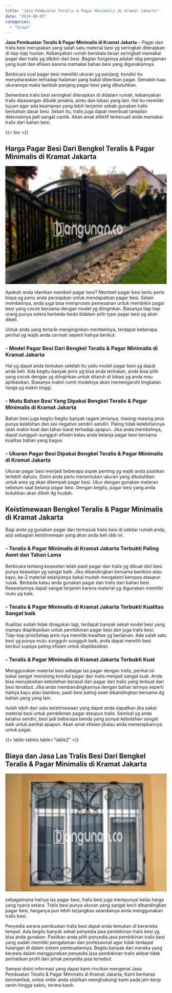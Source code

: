 ```yaml
---
title: "Jasa Pembuatan Teralis & Pagar Minimalis di Kramat Jakarta"
date: "2024-08-05"
categories: 
  - "biaya"
---
```


**Jasa Pembuatan Teralis & Pagar Minimalis di Kramat Jakarta** – Pagar dan tralis besi merupakan yang salah satu material besi yg seringkali diterapkan di tiap-tiap hunian. Kebanyakan rumah berskala besar seringkali memakai pagar dan tralis yg dibikin dari besi. Bagian fungsinya adalah sbg pengaman yang kuat dan efisien karena memakai bahan besi yang digunakannya.

Berbicara soal pagar besi memiliki ukuran yg panjang, kondisi itu menyelaraskan terhadap halaman yang bakal diberikan pagar. Semakin luas ukurannya maka tambah panjang pagar besi yang dibutuhkan.

Sementara tralis besi seringkali diterapkan di didalam rumah, kebanyakan tralis dipasangan dibalik jendela, pintu dan lokasi yang lain. Hal itu memiliki tujuan agar ada keamanan yang lebih terjamin sebab gunakan tralis berbahan dasar besi. Selain itu, tralis juga dapat membuat tampilan dekorasinya jadi sangat cantik. Akan amat efektif terkecuali anda memakai tralis dari bahan besi.

{{< toc >}}

## Harga Pagar Besi Dari Bengkel Teralis & Pagar Minimalis di Kramat Jakarta

![Jasa Pembuatan Teralis & Pagar Minimalis di Kramat Jakarta](/images/pagar-minimalis-murah-52.png)

Apakah anda idamkan membeli pagar besi? Membeli pagar besi tentu perlu biaya yg perlu anda persiapkan untuk mendapatkan pagar besi. Selain membelinya, anda juga bisa memproses pemesanan untuk membikin pagar besi yang cocok bersama dengan model yg diinginkan. Biasanya tiap tiap orang punya selera berbeda-beda didalam pilih type pagar besi yg akan dibeli.

Untuk anda yang tertarik menginginkan membelinya, terdapat beberapa perihal yg wajib anda cermati seperti halnya berikut:
### \- Model Pagar Besi Dari Bengkel Teralis & Pagar Minimalis di Kramat Jakarta

Hal yg dapat anda tentukan setelah itu yaitu model pagar besi yg dapat anda beli. Ada begitu banyak jenis yg bisa anda tentukan, anda bisa pilih yang cocok dengan yg diinginkan untuk ditaruh di lokasi yg anda mau aplikasikan. Biasanya makin rumit modelnya akan memengaruhi tingkatan harga yg makin tinggi.

### \- Mutu Bahan Besi Yang Dipakai Bengkel Teralis & Pagar Minimalis di Kramat Jakarta

Bahan besi juga begitu begitu banyak ragam jenisnya, masing-masing jenis punya kelebihan dan sisi negative sendiri-sendiri. Paling tidak kelebihannya ialah makin kuat dan tahan karat terhadap apapun. Jika anda membelinya, dapat sungguh-sungguh efisien kalau anda belanja pagar besi bersama kualitas bahan yang bagus.

### \- Ukuran Pagar Besi Dipakai Bengkel Teralis & Pagar Minimalis di Kramat Jakarta

Ukuran pagar besi menjadi beberapa aspek penting yg wajib anda pastikan terlebih dahulu. Disini anda perlu menentukan ukuran yang dibutuhkan untuk area yg akan ditempati pagar besi. Ukur dengan gunakan meteran sebelum saat belanja pagar besi. Dengan begitu, pagar besi yang anda butuhkan akan dibeli dg mudah.

## Keistimewaan Bengkel Teralis & Pagar Minimalis di Kramat Jakarta

Bagi anda yg gunakan pagar dan termasuk tralis besi di sekitar rumah anda, ada sebagian keistimewaan yang akan anda beli sbb ini.

### \- Teralis & Pagar Minimalis di Kramat Jakarta Terbukti Paling Awet dan Tahan Lama

Berbicara tentang keawetan telah pasti pagar dan tralis yg dibuat dari besi punya keawetan yg sangat baik. Jika dibandingkan bersama bamboo atau kayu, ke-2 material selanjutnya bakal mudah mengalami keropos ataupun rusak. Berbeda kalau anda gunakan pagar dan tralis dari bahan besi. Keawetannya dapat sangat terjamin karena material yg digunakan memiliki mutu yg baik.

### \- Teralis & Pagar Minimalis di Kramat Jakarta Terbukti Kualitas Sangat baik

Kualitas sudah tidak diragukan lagi, terdapat banyak sekali model besi yang mampu diaplikasikan untuk pembikinan pagar besi dan juga tralis besi. Tiap-tiap jenisSetiap jenis nya memiliki kwalitas yg berlainan. Ada salah satu besi yg punya mutu sungguh-sungguh baik, anda dapat memilih besi berikut supaya paling efisien untuk diaplikasikan.

### \- Teralis & Pagar Minimalis di Kramat Jakarta Terbukti Kuat

Menggunakan material besi sebagai las pagar dengan tralis, perihal ini bakal sangat menolong kondisi pagar dan tralis menjadi sangat kuat. Anda bisa menyaksikan kebolehan berasal dari pagar dan tralis yang terbuat dari besi tersebut. Jika anda membandingkannya dengan bahan lainnya seperti halnya kayu atau bamboo, pasti besi paling awet dibandingkan bersama dg bahan yang yang lain.

Itulah lebih dari satu keistimewaan yang dapat anda dapatkan jika pakai material besi untuk pembikinan pagar ataupun tralis. Semisal yg anda ketahui sendiri, besi jadi beberapa benda yang punyai kebolehan sangat baik untuk perihal apapun. Akan amat efisien jikalau anda menerapkannya untuk pagar.

{{< table-tables table="table2" >}}

## Biaya dan Jasa Las Tralis Besi Dari Bengkel Teralis & Pagar Minimalis di Kramat Jakarta

![Jasa Pembuatan Teralis & Pagar Minimalis di Kramat Jakarta](/images/teralis-minimalis-murah-26.png)

sebagaimana halnya las pagar besi, tralis besi juga mempunyai kelas harga yang nyaris setara. Tralis besi punya ukuran yang sangat kecil dibandingkan pagar besi, harganya pun lebih terjangkau seandainya anda menggunakan tralis besi.

Penyedia sarana pembuatan tralis besi dapat anda temukan di beraneka tempat. Ada begitu banyak sekali penyedia jasa pembikinan tralis besi yg bisa anda gunakan. Pastikan anda pilih penyedia jasa pembikinan tralis besi yang sudah memiliki pengalaman dan professional agar tidak terdapat halangan di dalam sistem pembuatannya. Begitu banyak dari mereka yang kecewa dalam menggunakan penyedia jasa pembikinan tralis akibat tidak perhatikan profil dari pihak penyedia jasa tersebut.

Sampai disini informasi yang dapat kami rincikan mengenai Jasa Pembuatan Teralis & Pagar Minimalis di Kramat Jakarta, Kami berharap bermanfaat, untuk order anda silahkan menghubungi kami pada jam kerja senin hingga sabtu, terima kasih.
